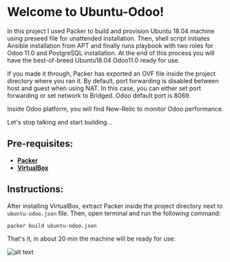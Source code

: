 # Welcome to Ubuntu-Odoo!

In this project I used Packer to build and provision Ubuntu 18.04 machine using preseed file for unattended installation. Then, shell script initiates Ansible installation from APT and finally runs playbook with two roles for Odoo 11.0 and PostgreSQL installation. 
At the end of this process you will have the best-of-breed Ubuntu18.04 Odoo11.0 ready for use.
  
  
  
If you made it through, Packer has exported an OVF file inside the project directory where you ran it.
By default, port forwarding is disabled between host and guest when using NAT. In this case, you can either set port forwarding or set network to Bridged. Odoo default port is 8069. 

Inside Odoo platform, you will find New-Relic to monitor Odoo performance.

Let's stop talking and start building...
## Pre-requisites:

* **[Packer](https://www.packer.io/downloads.html)** 
* **[VirtualBox](https://www.virtualbox.org/wiki/Downloads)**
## Instructions:

After installing VirtualBox, extract Packer inside the project directory next to `ubuntu-odoo.json` file. Then, open terminal and run the following command:
```
packer build ubuntu-odoo.json
```
That's it, in about 20 min the machine will be ready for use:

![alt text](https://www.betterbuys.com/wp-content/uploads/2018/07/Odoo_modules.png "Ubuntu-Odoo")
